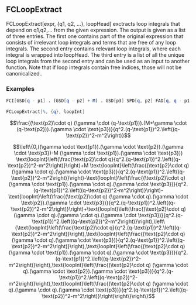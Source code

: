 ##  FCLoopExtract 

FCLoopExtract[expr, {q1, q2, ...}, loopHead] exctracts loop integrals that depend on q1,q2,... from the given expression. The output is given as a list of three entries. The first one contains part of the original expression that consists of irrelevant loop integrals and terms that are free of any loop integrals. The second entry contains relevant loop integrals, where each integral is wrapped into loopHead. The third entry is a list of all the unique loop integrals from the second entry and can be used as an input to another function. Note that if loop integrals contain free indices, those will not be canonicalized..

###  Examples 

```mathematica
FCI[GSD[q - p1] . (GSD[q - p2] + M) . GSD[p3] SPD[q, p2] FAD[q, q - p1, {q - p2, m}]] 
 
FCLoopExtract[%, {q}, loopInt]
```

$$\frac{(\text{p2}\cdot q) (\gamma \cdot (q-\text{p1})).(M+\gamma \cdot (q-\text{p2})).(\gamma \cdot \text{p3})}{q^2.(q-\text{p1})^2.\left((q-\text{p2})^2-m^2\right)}$$

$$\left\{0,((\gamma \cdot \text{p1}).(\gamma \cdot \text{p2}).(\gamma \cdot \text{p3})-M (\gamma \cdot \text{p1}).(\gamma \cdot \text{p3})) \text{loopInt}\left(\frac{\text{p2}\cdot q}{q^2.(q-\text{p1})^2.\left((q-\text{p2})^2-m^2\right)}\right)+M \text{loopInt}\left(\frac{(\text{p2}\cdot q) (\gamma \cdot q).(\gamma \cdot \text{p3})}{q^2.(q-\text{p1})^2.\left((q-\text{p2})^2-m^2\right)}\right)-\text{loopInt}\left(\frac{(\text{p2}\cdot q) (\gamma \cdot \text{p1}).(\gamma \cdot q).(\gamma \cdot \text{p3})}{q^2.(q-\text{p1})^2.\left((q-\text{p2})^2-m^2\right)}\right)-\text{loopInt}\left(\frac{(\text{p2}\cdot q) (\gamma \cdot q).(\gamma \cdot \text{p2}).(\gamma \cdot \text{p3})}{q^2.(q-\text{p1})^2.\left((q-\text{p2})^2-m^2\right)}\right)+\text{loopInt}\left(\frac{(\text{p2}\cdot q) (\gamma \cdot q).(\gamma \cdot q).(\gamma \cdot \text{p3})}{q^2.(q-\text{p1})^2.\left((q-\text{p2})^2-m^2\right)}\right),\left\{\text{loopInt}\left(\frac{\text{p2}\cdot q}{q^2.(q-\text{p1})^2.\left((q-\text{p2})^2-m^2\right)}\right),\text{loopInt}\left(\frac{(\text{p2}\cdot q) (\gamma \cdot q).(\gamma \cdot \text{p3})}{q^2.(q-\text{p1})^2.\left((q-\text{p2})^2-m^2\right)}\right),\text{loopInt}\left(\frac{(\text{p2}\cdot q) (\gamma \cdot \text{p1}).(\gamma \cdot q).(\gamma \cdot \text{p3})}{q^2.(q-\text{p1})^2.\left((q-\text{p2})^2-m^2\right)}\right),\text{loopInt}\left(\frac{(\text{p2}\cdot q) (\gamma \cdot q).(\gamma \cdot \text{p2}).(\gamma \cdot \text{p3})}{q^2.(q-\text{p1})^2.\left((q-\text{p2})^2-m^2\right)}\right),\text{loopInt}\left(\frac{(\text{p2}\cdot q) (\gamma \cdot q).(\gamma \cdot q).(\gamma \cdot \text{p3})}{q^2.(q-\text{p1})^2.\left((q-\text{p2})^2-m^2\right)}\right)\right\}\right\}$$
